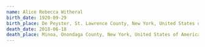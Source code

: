 ```yaml
---
name: Alice Rebecca Witheral
birth_date: 1920-09-29
birth_place: De Peyster, St. Lawrence County, New York, United States of America
death_date: 2018-06-18
death_place: Minoa, Onondaga County, New York, United States of America
---
```

